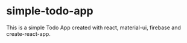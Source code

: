 # simple-todo-app
This is a simple Todo App created with react, material-ui, firebase and create-react-app.
